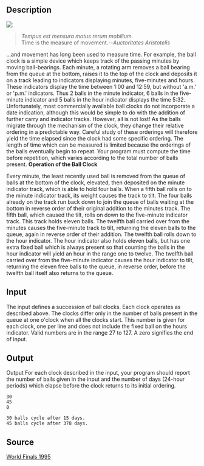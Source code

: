 <h2>Description</h2><img src="images/1879_1.jpg"><blockquote><em>Tempus est mensura motus rerum mobilium.</em><br>Time is the measure of movement.--<em>Auctoritates Aristotelis</em></blockquote><p>
</p>...and movement has long been used to measure time. For example, the ball clock is a simple device which keeps track of the passing minutes by moving ball-bearings. Each minute, a rotating arm removes a ball bearing from the queue at the bottom, raises it to the top of the clock and deposits it on a track leading to indicators displaying minutes, five-minutes and hours. These indicators display the time between 1:00 and 12:59, but without 'a.m.' or 'p.m.' indicators. Thus 2 balls in the minute indicator, 6 balls in the five-minute indicator and 5 balls in the hour indicator displays the time 5:32. 
Unfortunately, most commercially available ball clocks do not incorporate a date indication, although this would be simple to do with the addition of further carry and indicator tracks. However, all is not lost! As the balls migrate through the mechanism of the clock, they change their relative ordering in a predictable way. Careful study of these orderings will therefore yield the time elapsed since the clock had some specific ordering. The length of time which can be measured is limited because the orderings of the balls eventually begin to repeat. Your program must compute the time before repetition, which varies according to the total number of balls present. 
<b>Operation of the Ball Clock</b><p>
</p>Every minute, the least recently used ball is removed from the queue of balls at the bottom of the clock, elevated, then deposited on the minute indicator track, which is able to hold four balls. When a fifth ball rolls on to the minute indicator track, its weight causes the track to tilt. The four balls already on the track run back down to join the queue of balls waiting at the bottom in reverse order of their original addition to the minutes track. The fifth ball, which caused the tilt, rolls on down to the five-minute indicator track. This track holds eleven balls. The twelfth ball carried over from the minutes causes the five-minute track to tilt, returning the eleven balls to the queue, again in reverse order of their addition. The twelfth ball rolls down to the hour indicator. The hour indicator also holds eleven balls, but has one extra fixed ball which is always present so that counting the balls in the hour indicator will yield an hour in the range one to twelve. The twelfth ball carried over from the five-minute indicator causes the hour indicator to tilt, returning the eleven free balls to the queue, in reverse order, before the twelfth ball itself also returns to the queue. <h2>Input</h2><p>The input defines a succession of ball clocks. Each clock operates as described above. The clocks differ only in the number of balls present in the queue at one o'clock when all the clocks start. This number is given for each clock, one per line and does not include the fixed ball on the hours indicator. Valid numbers are in the range 27 to 127. A zero signifies the end of input. </p><h2>Output</h2><p>Output For each clock described in the input, your program should report the number of balls given in the input and the number of days (24-hour periods) which elapse before the clock returns to its initial ordering. </p><pre><code class="language-input1">30
45
0
</code></pre><pre><code class="language-output1">30 balls cycle after 15 days.
45 balls cycle after 378 days.
</code></pre><h2>Source</h2><a href="searchproblem?field=source&amp;key=World+Finals+1995">World Finals 1995</a>